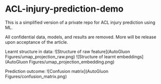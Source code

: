# ACL-injury-prediction-demo

This is a simplified version of a private repo for ACL injury prediction using ML. 

All confidential data, models, and results are removed.
More will be release upon acceptance of the article.

Learnt structure in data:
![Structure of raw feature](AutoGluon Figures/umap_projection_raw.png)
![Structure of learnt embeddings](AutoGluon Figures/umap_projection_embedding.png)

Prediction outcome:
![Confusion matrix](AutoGluon Figures/confusion_matrix.png)

